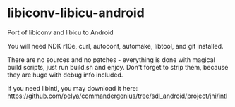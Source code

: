 libiconv-libicu-android
=======================

Port of libiconv and libicu to Android

You will need NDK r10e, curl, autoconf, automake, libtool, and git installed.

There are no sources and no patches - everything is done with magical build scripts,
just run build.sh and enjoy.
Don't forget to strip them, because they are huge with debug info included.

If you need libintl, you may download it here:
https://github.com/pelya/commandergenius/tree/sdl_android/project/jni/intl
